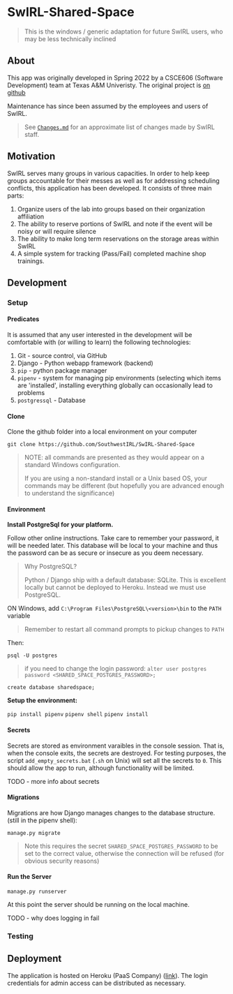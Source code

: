 # SwIRL-Shared-Space

> This is the windows / generic adaptation for future SwIRL users, who may be less technically inclined

## About

This app was originally developed in Spring 2022 by a CSCE606 (Software Development) team at Texas A&M Univeristy. The original project is [on github](https://github.com/Einsgate/SwIRL-Shared-Space)

Maintenance has since been assumed by the employees and users of SwIRL.

> See [`Changes.md`](Changes.md) for an approximate list of changes made by SwIRL staff.

## Motivation

SwIRL serves many groups in various capacities. In order to help keep groups accountable for their messes as well as for addressing scheduling conflicts, this application has been developed. It consists of three main parts:

1. Organize users of the lab into groups based on their organization affiliation
1. The ability to reserve portions of SwIRL and note if the event will be noisy or will require silence
  1. The ability to make long term reservations on the storage areas within SwIRL
1. A simple system for tracking (Pass/Fail) completed machine shop trainings.


## Development

### Setup

#### Predicates

It is assumed that any user interested in the development will be comfortable with (or willing to learn) the following technologies:

1. Git - source control, via GitHub
1. Django - Python webapp framework (backend)
1. `pip` - python package manager
  1. `pipenv` - system for managing pip environments (selecting which items are 'installed', installing everything globally can occasionally lead to problems
1. `postgressql` - Database

#### Clone

Clone the github folder into a local environment on your computer

`git clone https://github.com/SouthwestIRL/SwIRL-Shared-Space`

> NOTE: all commands are presented as they would appear on a standard Windows configuration.
>
> If you are using a non-standard install or a Unix based OS, your commands may be different (but hopefully you are advanced enough to understand the significance)

#### Environment

__Install PostgreSql for your platform.__ 

Follow other online instructions. Take care to remember your password, it will be needed later. This database will be local to your machine and thus the password can be as secure or insecure as you deem necessary.

> Why PostgreSQL?
>
> Python / Django ship with a default database: SQLite. This is excellent locally but cannot be deployed to Heroku. Instead we must use PostgreSQL.

ON Windows, add `C:\Program Files\PostgreSQL\<version>\bin` to the `PATH` variable

> Remember to restart all command prompts to pickup changes to `PATH`

Then:

`psql -U postgres`

> if you need to change the login password:
`alter user postgres password <SHARED_SPACE_POSTGRES_PASSWORD>; `

`create database sharedspace;`

__Setup the environment:__

`pip install pipenv`
`pipenv shell`
`pipenv install`

#### Secrets

Secrets are stored as environment varaibles in the console session. That is, when the console exits, the secrets are destroyed. For testing purposes, the script `add_empty_secrets.bat` (`.sh` on Unix) will set all the secrets to `0`. This should allow the app to run, although functionality will be limited.

TODO - more info about secrets



#### Migrations

Migrations are how Django manages changes to the database structure. (still in the pipenv shell):

`manage.py migrate`

> Note this requires the secret `SHARED_SPACE_POSTGRES_PASSWORD` to be set to the correct value, otherwise the connection will be refused (for obvious security reasons)

#### Run the Server

`manage.py runserver`

At this point the server should be running on the local machine. 

TODO - why does logging in fail

### Testing


## Deployment

The application is hosted on Heroku (PaaS Company) ([link](https://dashboard.heroku.com/apps)). The login credentials for admin access can be distributed as necessary. 